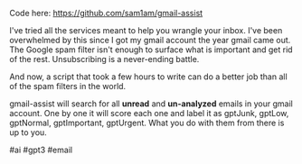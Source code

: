 Code here: https://github.com/sam1am/gmail-assist

I've tried all the services meant to help you wrangle your inbox. I've been overwhelmed by this since I got my gmail account the year gmail came out. The Google spam filter isn't enough to surface what is important and get rid of the rest. Unsubscribing is a never-ending battle. 

And now, a script that took a few hours to write can do a better job than all of the spam filters in the world. 

gmail-assist will search for all **unread** and **un-analyzed** emails in your gmail account. One by one it will score each one and label it as gptJunk, gptLow, gptNormal, gptImportant, gptUrgent. What you do with them from there is up to you. 

#ai #gpt3 #email 
